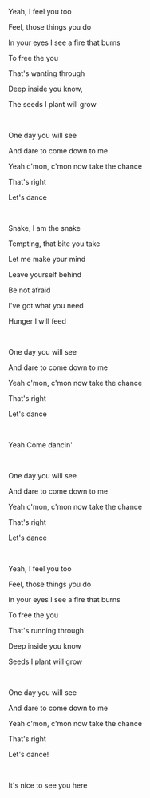 Yeah, I feel you too

Feel, those things you do

In your eyes I see a fire that burns

To free the you

That's wanting through

Deep inside you know,

The seeds I plant will grow

<br>

One day you will see

And dare to come down to me

Yeah c'mon, c'mon now take the chance

That's right

Let's dance

<br>

Snake, I am the snake

Tempting, that bite you take

Let me make your mind

Leave yourself behind

Be not afraid

I've got what you need

Hunger I will feed

<br>

One day you will see

And dare to come down to me

Yeah c'mon, c'mon now take the chance

That's right

Let's dance

<br>

Yeah Come dancin'

<br>

One day you will see

And dare to come down to me

Yeah c'mon, c'mon now take the chance

That's right

Let's dance

<br>

Yeah, I feel you too

Feel, those things you do

In your eyes I see a fire that burns

To free the you

That's running through

Deep inside you know

Seeds I plant will grow

<br>

One day you will see

And dare to come down to me

Yeah c'mon, c'mon now take the chance

That's right

Let's dance!

<br>

It's nice to see you here
